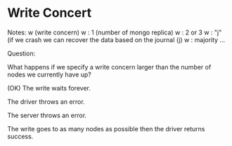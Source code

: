 # Write Concert

Notes:
w (write concern)
w : 1 (number of mongo replica)
w : 2 or 3 
w : "j" (if we crash we can recover the data based on the journal (j)
w : majority ...


Question:

What happens if we specify a write concern larger than the number of nodes we currently have up?


(OK) The write waits forever.

The driver throws an error.

The server throws an error.

The write goes to as many nodes as possible then the driver returns success.
